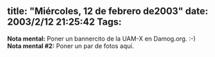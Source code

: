 title: "Miércoles, 12 de febrero de2003"
date: 2003/2/12 21:25:42
Tags: 
---
<strong>Nota mental:</strong> Poner un bannercito de la UAM-X en Damog.org. :-)<br/><strong>Nota mental #2:</strong> Poner un par de fotos aquí.
